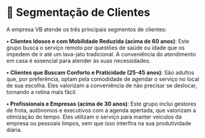 # 🎯 Segmentação de Clientes

A empresa VB atende os três principais segmentos de clientes:

**• Clientes Idosos e com Mobilidade Reduzida (acima de 60 anos)**: Este grupo
busca o serviço remoto por questões de saúde ou idade que os impedem de ir até um lava-jato tradicional. A conveniência do atendimento em casa é essencial para
atender às suas necessidades.

**• Clientes que Buscam Conforto e Praticidade (25-45 anos)**: São adultos
que, por preferência, optam pela comodidade de agendar o serviço no local de sua
escolha. Eles valorizam a conveniência de não precisar se deslocar, tornando a rotina
mais fácil.

**• Profissionais e Empresas (acima de 30 anos)**: Este grupo inclui gestores de
frota, autônomos e executivos com a agenda apertada, que valorizam a otimização
do tempo. Eles utilizam o serviço para manter veículos da empresa ou pessoais
limpos, sem que isso interfira na sua produtividade diária.